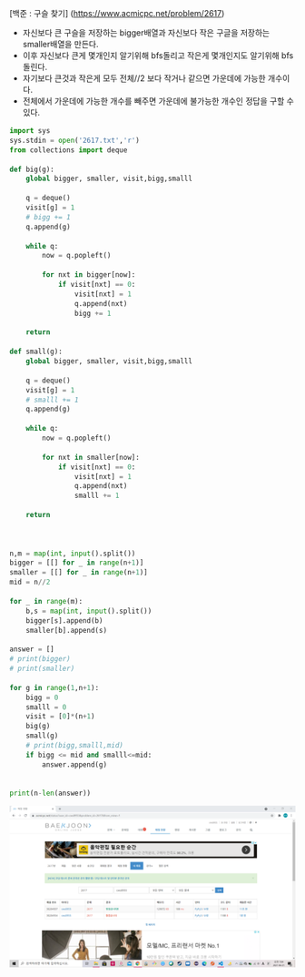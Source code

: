 [백준 : 구슬 찾기] (https://www.acmicpc.net/problem/2617)



- 자신보다 큰 구슬을 저장하는 bigger배열과 자신보다 작은 구글을 저장하는 smaller배열을 만든다.
- 이후 자신보다 큰게 몇개인지 알기위해 bfs돌리고 작은게 몇개인지도 알기위해 bfs돌린다.
- 자기보다 큰것과 작은게 모두 전체//2 보다 작거나 같으면 가운데에 가능한 개수이다.
- 전체에서 가운데에 가능한 개수를 빼주면 가운데에 불가능한 개수인 정답을 구할 수 있다.



```python
import sys
sys.stdin = open('2617.txt','r')
from collections import deque

def big(g):
    global bigger, smaller, visit,bigg,smalll

    q = deque()
    visit[g] = 1
    # bigg += 1
    q.append(g)

    while q:
        now = q.popleft()

        for nxt in bigger[now]:
            if visit[nxt] == 0:
                visit[nxt] = 1
                q.append(nxt)
                bigg += 1

    return

def small(g):
    global bigger, smaller, visit,bigg,smalll

    q = deque()
    visit[g] = 1
    # smalll += 1
    q.append(g)

    while q:
        now = q.popleft()

        for nxt in smaller[now]:
            if visit[nxt] == 0:
                visit[nxt] = 1
                q.append(nxt)
                smalll += 1

    return



n,m = map(int, input().split())
bigger = [[] for _ in range(n+1)]
smaller = [[] for _ in range(n+1)]
mid = n//2

for _ in range(m):
    b,s = map(int, input().split())
    bigger[s].append(b)
    smaller[b].append(s)

answer = []
# print(bigger)
# print(smaller)

for g in range(1,n+1):
    bigg = 0
    smalll = 0
    visit = [0]*(n+1)
    big(g)
    small(g)
    # print(bigg,smalll,mid)
    if bigg <= mid and smalll<=mid:
        answer.append(g)
        

print(n-len(answer))


```

![20210621_070430](20210621_070430.png)